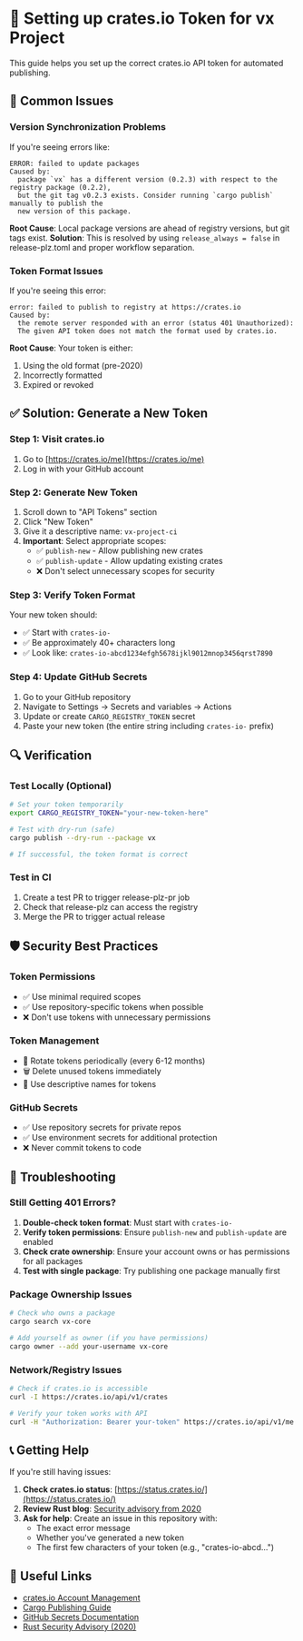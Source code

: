 # 🔑 Setting up crates.io Token for vx Project

This guide helps you set up the correct crates.io API token for automated publishing.

## 🚨 Common Issues

### Version Synchronization Problems

If you're seeing errors like:
```
ERROR: failed to update packages
Caused by:
  package `vx` has a different version (0.2.3) with respect to the registry package (0.2.2),
  but the git tag v0.2.3 exists. Consider running `cargo publish` manually to publish the
  new version of this package.
```

**Root Cause**: Local package versions are ahead of registry versions, but git tags exist.
**Solution**: This is resolved by using `release_always = false` in release-plz.toml and proper workflow separation.

### Token Format Issues

If you're seeing this error:
```
error: failed to publish to registry at https://crates.io
Caused by:
  the remote server responded with an error (status 401 Unauthorized):
  The given API token does not match the format used by crates.io.
```

**Root Cause**: Your token is either:
1. Using the old format (pre-2020)
2. Incorrectly formatted
3. Expired or revoked

## ✅ Solution: Generate a New Token

### Step 1: Visit crates.io
1. Go to [https://crates.io/me](https://crates.io/me)
2. Log in with your GitHub account

### Step 2: Generate New Token
1. Scroll down to "API Tokens" section
2. Click "New Token"
3. Give it a descriptive name: `vx-project-ci`
4. **Important**: Select appropriate scopes:
   - ✅ `publish-new` - Allow publishing new crates
   - ✅ `publish-update` - Allow updating existing crates
   - ❌ Don't select unnecessary scopes for security

### Step 3: Verify Token Format
Your new token should:
- ✅ Start with `crates-io-`
- ✅ Be approximately 40+ characters long
- ✅ Look like: `crates-io-abcd1234efgh5678ijkl9012mnop3456qrst7890`

### Step 4: Update GitHub Secrets
1. Go to your GitHub repository
2. Navigate to Settings → Secrets and variables → Actions
3. Update or create `CARGO_REGISTRY_TOKEN` secret
4. Paste your new token (the entire string including `crates-io-` prefix)

## 🔍 Verification

### Test Locally (Optional)
```bash
# Set your token temporarily
export CARGO_REGISTRY_TOKEN="your-new-token-here"

# Test with dry-run (safe)
cargo publish --dry-run --package vx

# If successful, the token format is correct
```

### Test in CI
1. Create a test PR to trigger release-plz-pr job
2. Check that release-plz can access the registry
3. Merge the PR to trigger actual release

## 🛡️ Security Best Practices

### Token Permissions
- ✅ Use minimal required scopes
- ✅ Use repository-specific tokens when possible
- ❌ Don't use tokens with unnecessary permissions

### Token Management
- 🔄 Rotate tokens periodically (every 6-12 months)
- 🗑️ Delete unused tokens immediately
- 📝 Use descriptive names for tokens

### GitHub Secrets
- ✅ Use repository secrets for private repos
- ✅ Use environment secrets for additional protection
- ❌ Never commit tokens to code

## 🚨 Troubleshooting

### Still Getting 401 Errors?
1. **Double-check token format**: Must start with `crates-io-`
2. **Verify token permissions**: Ensure `publish-new` and `publish-update` are enabled
3. **Check crate ownership**: Ensure your account owns or has permissions for all packages
4. **Test with single package**: Try publishing one package manually first

### Package Ownership Issues
```bash
# Check who owns a package
cargo search vx-core

# Add yourself as owner (if you have permissions)
cargo owner --add your-username vx-core
```

### Network/Registry Issues
```bash
# Check if crates.io is accessible
curl -I https://crates.io/api/v1/crates

# Verify your token works with API
curl -H "Authorization: Bearer your-token" https://crates.io/api/v1/me
```

## 📞 Getting Help

If you're still having issues:

1. **Check crates.io status**: [https://status.crates.io/](https://status.crates.io/)
2. **Review Rust blog**: [Security advisory from 2020](https://blog.rust-lang.org/2020/07/14/crates-io-security-advisory.html)
3. **Ask for help**: Create an issue in this repository with:
   - The exact error message
   - Whether you've generated a new token
   - The first few characters of your token (e.g., "crates-io-abcd...")

## 🔗 Useful Links

- [crates.io Account Management](https://crates.io/me)
- [Cargo Publishing Guide](https://doc.rust-lang.org/cargo/reference/publishing.html)
- [GitHub Secrets Documentation](https://docs.github.com/en/actions/security-guides/encrypted-secrets)
- [Rust Security Advisory (2020)](https://blog.rust-lang.org/2020/07/14/crates-io-security-advisory.html)
